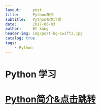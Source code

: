 ```yaml
---
layout:     post
title:      Python简介
subtitle:   Python基本介绍
date:       2017-06-03
author:     BY kang
header-img: img/post-bg-swift2.jpg
catalog: true
tags:
    - Python
---
```

# Python 学习



# [Python简介&点击跳转](http://note.youdao.com/noteshare?id=6942ea8aa4f2d00efd12df5429a41670&sub=wcp149639775935441)
